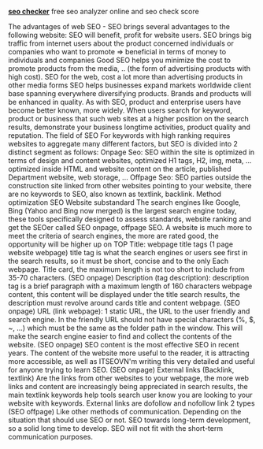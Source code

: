 <a href="http://seocheckonline.com"><b>seo checker</b></a>
free seo analyzer online and seo check score


The advantages of web SEO - SEO brings several advantages to the following website:
SEO will benefit, profit for website users.
SEO brings big traffic from internet users about the product concerned individuals or companies who want to promote => beneficial in terms of money to individuals and companies
Good SEO helps you minimize the cost to promote products from the media, .. (the form of advertising products with high cost).
SEO for the web, cost a lot more than advertising products in other media forms
SEO helps businesses expand markets worldwide client base spanning everywhere diversifying products.
Brands and products will be enhanced in quality.
As with SEO, product and enterprise users have become better known, more widely.
When users search for keyword, product or business that such web sites at a higher position on the search results, demonstrate your business longtime activities, product quality and reputation.
The field of SEO
For keywords with high ranking requires websites to aggregate many different factors, but SEO is divided into 2 distinct segment as follows:
Onpage Seo: SEO within the site is optimized in terms of design and content websites, optimized H1 tags, H2, img, meta, ... optimized inside HTML and website content on the article, published Department website, web storage, ...
Offpage Seo: SEO parties outside the construction site linked from other websites pointing to your website, there are no keywords to SEO, also known as textlink, backlink.
Method optimization SEO Website substandard
The search engines like Google, Bing (Yahoo and Bing now merged) is the largest search engine today, these tools specifically designed to assess standards, website ranking and get the SEOer called SEO onpage, offpage SEO. A website is much more to meet the criteria of search engines, the more are rated good, the opportunity will be higher up on TOP
Title: webpage title tags (1 page website webpage) title tag is what the search engines or users see first in the search results, so it must be short, concise and to the only Each webpage. Title card, the maximum length is not too short to include from 35-70 characters. (SEO onpage)
Description (tag description): description tag is a brief paragraph with a maximum length of 160 characters webpage content, this content will be displayed under the title search results, the description must revolve around cards title and content webpage. (SEO onpage)
URL (link webpage): 1 static URL, the URL to the user friendly and search engine. In the friendly URL should not have special characters (%, $, ~, ...) which must be the same as the folder path in the window. This will make the search engine easier to find and collect the contents of the website. (SEO onpage)
SEO content is the most effective SEO in recent years. The content of the website more useful to the reader, it is attracting more accessible, as well as ITSEOVN'm writing this very detailed and useful for anyone trying to learn SEO. (SEO onpage)
External links (Backlink, textlink) Are the links from other websites to your webpage, the more web links and content are increasingly being appreciated in search results, the main textlink keywords help tools search user know you are looking to your website with keywords. External links are dofollow and nofollow link 2 types (SEO offpage)
Like other methods of communication. Depending on the situation that should use SEO or not. SEO towards long-term development, so a solid long time to develop. SEO will not fit with the short-term communication purposes.
